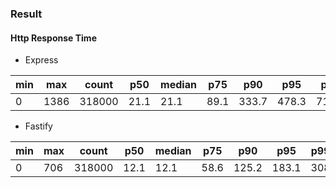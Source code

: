 ### Result
#### Http Response Time
* Express

| min | max  | count  | p50  | median | p75  | p90   | p95   | p99   | p999 |
| --- | ---- | ------ | ---- | ------ | ---- | ----- | ----- | ----- | ---- |
| 0   | 1386 | 318000 | 21.1 | 21.1   | 89.1 | 333.7 | 478.3 | 713.5 | 944  |

* Fastify

| min | max | count  | p50  | median | p75  | p90   | p95   | p99 | p999  |
| --- | --- | ------ | ---- | ------ | ---- | ----- | ----- | --- | ----- |
| 0   | 706 | 318000 | 12.1 | 12.1   | 58.6 | 125.2 | 183.1 | 308 | 487.9 |

